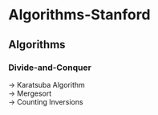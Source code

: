 # Algorithms-Stanford
## Algorithms
### Divide-and-Conquer
-> Karatsuba Algorithm  
-> Mergesort  
-> Counting Inversions  

